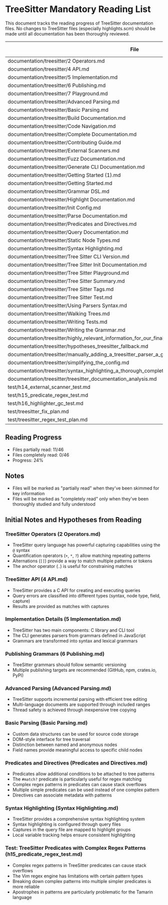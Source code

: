 # TreeSitter Mandatory Reading List

This document tracks the reading progress of TreeSitter documentation files. No changes to TreeSitter files (especially highlights.scm) should be made until all documentation has been thoroughly reviewed.

| File | Partial Reading | Complete Reading |
|------|:--------------:|:----------------:|
| documentation/treesitter/2 Operators.md | [x] | [ ] |
| documentation/treesitter/4 API.md | [x] | [ ] |
| documentation/treesitter/5 Implementation.md | [x] | [ ] |
| documentation/treesitter/6 Publishing.md | [x] | [ ] |
| documentation/treesitter/7 Playground.md | [x] | [ ] |
| documentation/treesitter/Advanced Parsing.md | [x] | [ ] |
| documentation/treesitter/Basic Parsing.md | [x] | [ ] |
| documentation/treesitter/Build Documentation.md | [ ] | [ ] |
| documentation/treesitter/Code Navigation.md | [ ] | [ ] |
| documentation/treesitter/Complete Documentation.md | [ ] | [ ] |
| documentation/treesitter/Contributing Guide.md | [ ] | [ ] |
| documentation/treesitter/External Scanners.md | [ ] | [ ] |
| documentation/treesitter/Fuzz Documentation.md | [ ] | [ ] |
| documentation/treesitter/Generate CLI Documentation.md | [ ] | [ ] |
| documentation/treesitter/Getting Started (1).md | [ ] | [ ] |
| documentation/treesitter/Getting Started.md | [ ] | [ ] |
| documentation/treesitter/Grammar DSL.md | [ ] | [ ] |
| documentation/treesitter/Highlight Documentation.md | [ ] | [ ] |
| documentation/treesitter/Init Config.md | [ ] | [ ] |
| documentation/treesitter/Parse Documentation.md | [ ] | [ ] |
| documentation/treesitter/Predicates and Directives.md | [x] | [ ] |
| documentation/treesitter/Query Documentation.md | [x] | [ ] |
| documentation/treesitter/Static Node Types.md | [ ] | [ ] |
| documentation/treesitter/Syntax Highlighting.md | [x] | [ ] |
| documentation/treesitter/Tree Sitter CLI Version.md | [ ] | [ ] |
| documentation/treesitter/Tree Sitter Init Documentation.md | [ ] | [ ] |
| documentation/treesitter/Tree Sitter Playground.md | [ ] | [ ] |
| documentation/treesitter/Tree Sitter Summary.md | [ ] | [ ] |
| documentation/treesitter/Tree Sitter Tags.md | [ ] | [ ] |
| documentation/treesitter/Tree Sitter Test.md | [ ] | [ ] |
| documentation/treesitter/Using Parsers Syntax.md | [ ] | [ ] |
| documentation/treesitter/Walking Trees.md | [ ] | [ ] |
| documentation/treesitter/Writing Tests.md | [ ] | [ ] |
| documentation/treesitter/Writing the Grammar.md | [ ] | [ ] |
| documentation/treesitter/highly_relevant_information_for_our_final_attempt.md | [ ] | [ ] |
| documentation/treesitter/hypotheses_treesitter_fallback.md | [ ] | [ ] |
| documentation/treesitter/manually_adding_a_treesitter_parser_a_guide.md | [ ] | [ ] |
| documentation/treesitter/simplifying_the_config.md | [ ] | [ ] |
| documentation/treesitter/syntax_highlighting_a_thorough_complete_plan_to_fix_forever_no_matter_what.md | [ ] | [ ] |
| documentation/treesitter/treesitter_documentation_analysis.md | [ ] | [ ] |
| test/h14_external_scanner_test.md | [ ] | [ ] |
| test/h15_predicate_regex_test.md | [x] | [ ] |
| test/h16_highlighter_gc_test.md | [ ] | [ ] |
| test/treesitter_fix_plan.md | [ ] | [ ] |
| test/treesitter_regex_test_plan.md | [ ] | [ ] |

## Reading Progress
- Files partially read: 11/46
- Files completely read: 0/46
- Progress: 24%

## Notes
- Files will be marked as "partially read" when they've been skimmed for key information
- Files will be marked as "completely read" only when they've been thoroughly studied and fully understood

## Initial Notes and Hypotheses from Reading

### TreeSitter Operators (2 Operators.md)
- TreeSitter query language has powerful capturing capabilities using the `@` syntax
- Quantification operators (`+`, `*`, `?`) allow matching repeating patterns
- Alternations (`[]`) provide a way to match multiple patterns or tokens
- The anchor operator (`.`) is useful for constraining matches

### TreeSitter API (4 API.md)
- TreeSitter provides a C API for creating and executing queries
- Query errors are classified into different types (syntax, node type, field, capture)
- Results are provided as matches with captures

### Implementation Details (5 Implementation.md)
- TreeSitter has two main components: C library and CLI tool
- The CLI generates parsers from grammars defined in JavaScript
- Grammars are transformed into syntax and lexical grammars

### Publishing Grammars (6 Publishing.md)
- TreeSitter grammars should follow semantic versioning
- Multiple publishing targets are recommended (GitHub, npm, crates.io, PyPI)

### Advanced Parsing (Advanced Parsing.md)
- TreeSitter supports incremental parsing with efficient tree editing
- Multi-language documents are supported through included ranges
- Thread safety is achieved through inexpensive tree copying

### Basic Parsing (Basic Parsing.md)
- Custom data structures can be used for source code storage
- DOM-style interface for tree traversal
- Distinction between named and anonymous nodes
- Field names provide meaningful access to specific child nodes

### Predicates and Directives (Predicates and Directives.md)
- Predicates allow additional conditions to be attached to tree patterns
- The `#match?` predicate is particularly useful for regex matching
- Complex regex patterns in predicates can cause stack overflows
- Multiple simple predicates can be used instead of one complex pattern
- Directives can associate metadata with patterns

### Syntax Highlighting (Syntax Highlighting.md)
- TreeSitter provides a comprehensive syntax highlighting system
- Syntax highlighting is configured through query files
- Captures in the query file are mapped to highlight groups
- Local variable tracking helps ensure consistent highlighting

### Test: TreeSitter Predicates with Complex Regex Patterns (h15_predicate_regex_test.md)
- Complex regex patterns in TreeSitter predicates can cause stack overflows
- The Vim regex engine has limitations with certain pattern types
- Breaking down complex patterns into multiple simpler predicates is more reliable
- Apostrophes in patterns are particularly problematic for the Tamarin language
